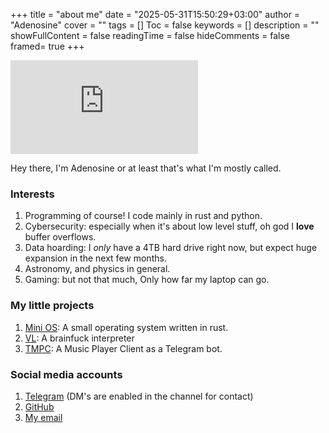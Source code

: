 +++
title = "about me"
date = "2025-05-31T15:50:29+03:00"
author = "Adenosine"
cover = ""
tags = []
Toc = false
keywords = []
description = ""
showFullContent = false
readingTime = false
hideComments = false
framed= true
+++

![:adenosine.vwh.sh](https://count.getloli.com/@:adenosine.vwh.sh?name=%3Aadenosine.vwh.sh&theme=original-new&padding=7&offset=0&align=top&scale=1&pixelated=1&darkmode=auto)

Hey there, I'm Adenosine or at least that's what I'm mostly called.

### Interests

1. Programming of course! I code mainly in rust and python.
2. Cybersecurity: especially when it's about low level stuff,
   oh god I **love** buffer overflows.
3. Data hoarding: I _only_ have a 4TB hard drive right now,
   but expect huge expansion in the next few months.
4. Astronomy, and physics in general.
5. Gaming: but not that much, Only how far my laptop can go.

### My little projects

1. [Mini OS](https://github.com/doomed-neko/mini-rust-os):
   A small operating system written in rust.
2. [VL](https://github.com/doomed-neko/vl): A brainfuck interpreter
3. [TMPC](https://github.com/doomed-neko/tmpc): A Music Player Client as a
   Telegram bot.

### Social media accounts

1. [Telegram](https://t.me/desperado_pasta)
   (DM's are enabled in the channel for contact)
2. [GitHub](https://github.com/doomed-neko)
3. [My email](mailto:adenosine_di_phosphate@proton.me)
